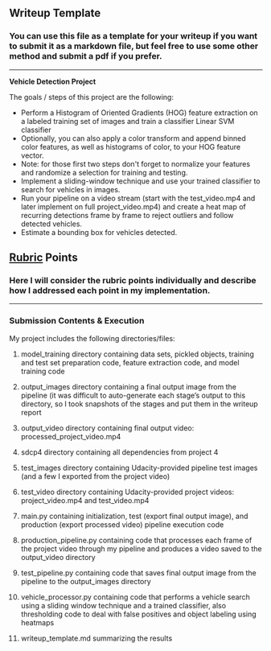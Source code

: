 ## Writeup Template
### You can use this file as a template for your writeup if you want to submit it as a markdown file, but feel free to use some other method and submit a pdf if you prefer.

---

**Vehicle Detection Project**

The goals / steps of this project are the following:

* Perform a Histogram of Oriented Gradients (HOG) feature extraction on a labeled training set of images and train a classifier Linear SVM classifier
* Optionally, you can also apply a color transform and append binned color features, as well as histograms of color, to your HOG feature vector. 
* Note: for those first two steps don't forget to normalize your features and randomize a selection for training and testing.
* Implement a sliding-window technique and use your trained classifier to search for vehicles in images.
* Run your pipeline on a video stream (start with the test_video.mp4 and later implement on full project_video.mp4) and create a heat map of recurring detections frame by frame to reject outliers and follow detected vehicles.
* Estimate a bounding box for vehicles detected.

[//]: # (Image References)
[image1]: ./examples/car_not_car.png
[image2]: ./examples/HOG_example.jpg
[image3]: ./examples/sliding_windows.jpg
[image4]: ./examples/sliding_window.jpg
[image5]: ./examples/bboxes_and_heat.png
[image6]: ./examples/labels_map.png
[image7]: ./examples/output_bboxes.png
[video1]: ./project_video.mp4

## [Rubric](https://review.udacity.com/#!/rubrics/513/view) Points
### Here I will consider the rubric points individually and describe how I addressed each point in my implementation.  

---
### Submission Contents & Execution

My project includes the following directories/files:

1. model_training directory containing data sets, pickled objects, training and test set preparation code, feature extraction code, and model training code

2. output_images directory containing a final output image from the pipeline (it was difficult to auto-generate each stage’s output to this directory, so I took snapshots of the stages and put them in the writeup report 

3. output_video directory containing final output video: processed_project_video.mp4

4. sdcp4 directory containing all dependencies from project 4

5. test_images directory containing Udacity-provided pipeline test images (and a few I exported from the project video)

6. test_video directory containing Udacity-provided project videos: project_video.mp4 and test_video.mp4

7. main.py containing initialization, test (export final output image), and production (export processed video) pipeline execution code

8. production_pipeline.py containing code that processes each frame of the project video through my pipeline and produces a video saved to the output_video directory

9.  test_pipeline.py containing code that saves final output image from the pipeline to the output_images directory

10. vehicle_processor.py containing code that performs a vehicle search using a sliding window technique and a trained classifier, also thresholding code to deal with false positives and object labeling using heatmaps

11. writeup_template.md summarizing the results 
